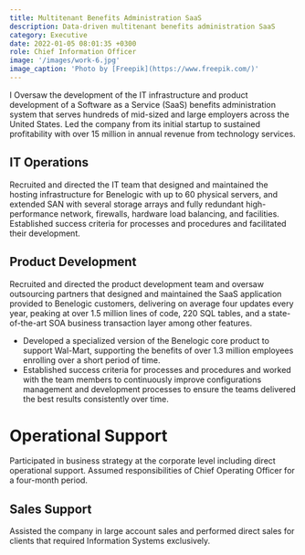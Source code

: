```yaml
---
title: Multitenant Benefits Administration SaaS
description: Data-driven multitenant benefits administration SaaS
category: Executive
date: 2022-01-05 08:01:35 +0300
role: Chief Information Officer
image: '/images/work-6.jpg'
image_caption: 'Photo by [Freepik](https://www.freepik.com/)'
---
```


I Oversaw the development of the IT infrastructure and product development of a Software as a Service (SaaS) benefits administration system that serves hundreds of mid-sized and large employers across the United States. Led the company from its initial startup to sustained profitability with over 15 million in annual revenue from technology services.

## IT Operations

Recruited and directed the IT team that designed and maintained the hosting infrastructure for Benelogic with up to 60 physical servers, and extended SAN with several storage arrays and fully redundant high-performance network, firewalls, hardware load balancing, and facilities. Established success criteria for processes and procedures and facilitated their development. 

## Product Development

Recruited and directed the product development team and oversaw outsourcing partners that designed and maintained the SaaS application provided to Benelogic customers, delivering on average four updates every year, peaking at over 1.5 million lines of code, 220 SQL tables, and a state-of-the-art SOA business transaction layer among other features.
* Developed a specialized version of the Benelogic core product to support Wal-Mart, supporting the benefits of over 1.3 million employees enrolling over a short period of time.
* Established success criteria for processes and procedures and worked with the team members to continuously improve configurations management and development processes to ensure the teams delivered the best results consistently over time. 

# Operational Support 

Participated in business strategy at the corporate level including direct operational support. Assumed responsibilities of Chief Operating Officer for a four-month period.

## Sales Support

Assisted the company in large account sales and performed direct sales for clients that required Information Systems exclusively.
